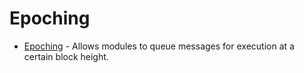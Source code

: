 <!--
order: 0
-->

# Epoching

- [Epoching](epoching/spec/README.md) - Allows modules to queue messages for execution at a certain block height.

